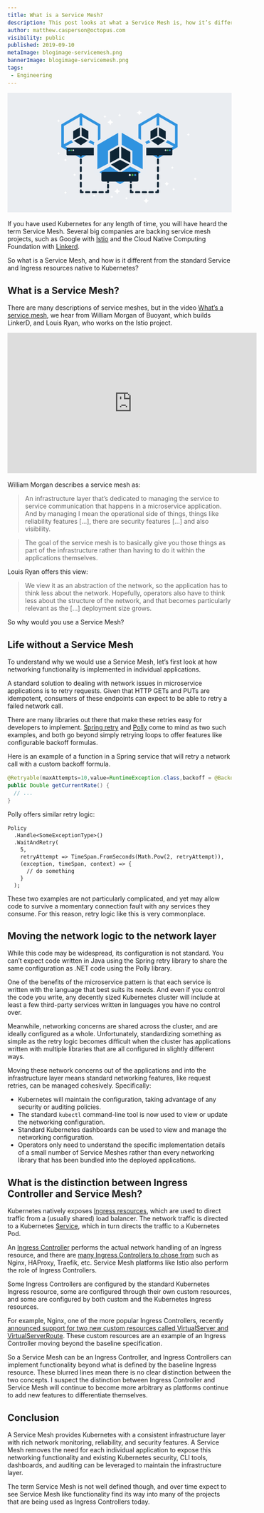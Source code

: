 ```yaml
---
title: What is a Service Mesh?
description: This post looks at what a Service Mesh is, how it’s different to an Ingress Controller, and why you would use one.
author: matthew.casperson@octopus.com
visibility: public
published: 2019-09-10
metaImage: blogimage-servicemesh.png
bannerImage: blogimage-servicemesh.png
tags:
 - Engineering
---
```


![Illustration showing a service mesh](blogimage-servicemesh.png)

If you have used Kubernetes for any length of time, you will have heard the term Service Mesh. Several big companies are backing service mesh projects, such as Google with [Istio](https://istio.io/) and the Cloud Native Computing Foundation with [Linkerd](https://linkerd.io/).

So what is a Service Mesh, and how is it different from the standard Service and Ingress resources native to Kubernetes?

## What is a Service Mesh?

There are many descriptions of service meshes, but in the video [What’s a service mesh](https://www.youtube.com/watch?v=rhPQHbKoyb8), we hear from William Morgan of Buoyant, which builds LinkerD, and Louis Ryan, who works on the Istio project.

<iframe width="560" height="315" src="https://www.youtube.com/embed/rhPQHbKoyb8" frameborder="0" allowfullscreen></iframe>

William Morgan describes a service mesh as:

> An infrastructure layer that’s dedicated to managing the service to service communication that happens in a microservice application. And by managing I mean the operational side of things, things like reliability features [...], there are security features [...] and also visibility.

> The goal of the service mesh is to basically give you those things as part of the infrastructure rather than having to do it within the applications themselves.

Louis Ryan offers this view:

> We view it as an abstraction of the network, so the application has to think less about the network. Hopefully, operators also have to think less about the structure of the network, and that becomes particularly relevant as the [...] deployment size grows.

So why would you use a Service Mesh?

## Life without a Service Mesh

To understand why we would use a Service Mesh, let’s first look at how networking functionality is implemented in individual applications.

A standard solution to dealing with network issues in microservice applications is to retry requests. Given that HTTP GETs and PUTs are idempotent, consumers of these endpoints can expect to be able to retry a failed network call.

There are many libraries out there that make these retries easy for developers to implement. [Spring retry](https://github.com/spring-projects/spring-retry) and [Polly](https://github.com/App-vNext/Polly#retry) come to mind as two such examples, and both go beyond simply retrying loops to offer features like configurable backoff formulas.

Here is an example of a function in a Spring service that will retry a network call with a custom backoff formula.

```java
@Retryable(maxAttempts=10,value=RuntimeException.class,backoff = @Backoff(delay = 10000,multiplier=2))
public Double getCurrentRate() {
  // ...
}
```

Polly offers similar retry logic:

```CSharp
Policy
  .Handle<SomeExceptionType>()
  .WaitAndRetry(
    5,
    retryAttempt => TimeSpan.FromSeconds(Math.Pow(2, retryAttempt)),
    (exception, timeSpan, context) => {
      // do something
    }
  );
```

These two examples are not particularly complicated, and yet may allow code to survive a momentary connection fault with any services they consume. For this reason, retry logic like this is very commonplace.

## Moving the network logic to the network layer

While this code may be widespread, its configuration is not standard. You can’t expect code written in Java using the Spring retry library to share the same configuration as .NET code using the Polly library.

One of the benefits of the microservice pattern is that each service is written with the language that best suits its needs. And even if you control the code you write, any decently sized Kubernetes cluster will include at least a few third-party services written in languages you have no control over.

Meanwhile, networking concerns are shared across the cluster, and are ideally configured as a whole. Unfortunately, standardizing something as simple as the retry logic becomes difficult when the cluster has applications written with multiple libraries that are all configured in slightly different ways.

Moving these network concerns out of the applications and into the infrastructure layer means standard networking features, like request retries, can be managed cohesively. Specifically:

* Kubernetes will maintain the configuration, taking advantage of any security or auditing policies.
* The standard `kubectl` command-line tool is now used to view or update the networking configuration.
* Standard Kubernetes dashboards can be used to view and manage the networking configuration.
* Operators only need to understand the specific implementation details of a small number of Service Meshes rather than every networking library that has been bundled into the deployed applications.

## What is the distinction between Ingress Controller and Service Mesh?

Kubernetes natively exposes [Ingress resources](https://kubernetes.io/docs/concepts/services-networking/ingress/), which are used to direct traffic from a (usually shared) load balancer. The network traffic is directed to a Kubernetes [Service](https://kubernetes.io/docs/concepts/services-networking/service/), which in turn directs the traffic to a Kubernetes Pod.

An [Ingress Controller](https://kubernetes.io/docs/concepts/services-networking/ingress-controllers/) performs the actual network handling of an Ingress resource, and there are [many Ingress Controllers to chose from](https://kubernetes.io/docs/concepts/services-networking/ingress-controllers/#additional-controllers) such as Nginx, HAProxy, Traefik, etc. Service Mesh platforms like Istio also perform the role of Ingress Controllers.

Some Ingress Controllers are configured by the standard Kubernetes Ingress resource, some are configured through their own custom resources, and some are configured by both custom and the Kubernetes Ingress resources.

For example, Nginx, one of the more popular Ingress Controllers, recently [announced support for two new custom resources called VirtualServer and VirtualServerRoute](https://www.nginx.com/blog/announcing-nginx-ingress-controller-for-kubernetes-release-1-5-0/). These custom resources are an example of an Ingress Controller moving beyond the baseline specification.

So a Service Mesh can be an Ingress Controller, and Ingress Controllers can implement functionality beyond what is defined by the baseline Ingress resource. These blurred lines mean there is no clear distinction between the two concepts. I suspect the distinction between Ingress Controller and Service Mesh will continue to become more arbitrary as platforms continue to add new features to differentiate themselves.

## Conclusion

A Service Mesh provides Kubernetes with a consistent infrastructure layer with rich network monitoring, reliability, and security features. A Service Mesh removes the need for each individual application to expose this networking functionality and existing Kubernetes security, CLI tools, dashboards, and auditing can be leveraged to maintain the infrastructure layer.

The term Service Mesh is not well defined though, and over time expect to see Service Mesh like functionality find its way into many of the projects that are being used as Ingress Controllers today.
